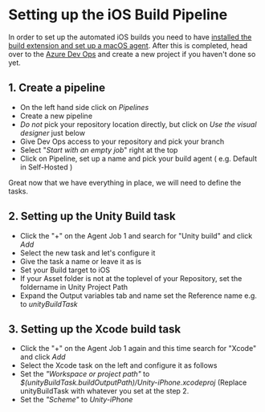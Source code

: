 # Setting up the iOS Build Pipeline
In order to set up the automated iOS builds you need to have [installed the build extension and set up a macOS agent](https://dinomite-studios.github.io/unity-azure-pipelines-tasks/). After this is completed, head over to the [Azure Dev Ops](dev.azure.com) and create a new project if you haven't done so yet.

## 1. Create a pipeline
 - On the left hand side click on *Pipelines*
 - Create a new pipeline
 - _Do not_ pick your repository location directly, but click on *Use the visual designer* just below
 - Give Dev Ops access to your repository and pick your branch
 - Select "_Start with an empty job_" right at the top
 - Click on Pipeline, set up a name and pick your build agent ( e.g. Default in Self-Hosted )
 
Great now that we have everything in place, we will need to define the tasks.

## 2. Setting up the Unity Build task
 - Click the "+" on the Agent Job 1 and search for "Unity build" and click *Add*
 - Select the new task and let's configure it 
 - Give the task a name or leave it as is
 - Set your Build target to iOS
 - If your Asset folder is not at the toplevel of your Repository, set the foldername in Unity Project Path
 - Expand the Output variables tab and name set the Reference name e.g. to _unityBuildTask_
 
 ## 3. Setting up the Xcode build task
  - Click the "+" on the Agent Job 1 again and this time search for "Xcode" and click *Add*
  - Select the Xcode task on the left and configure it as follows
  - Set the _"Workspace or project path"_ to *$(unityBuildTask.buildOutputPath)/Unity-iPhone.xcodeproj* (Replace unityBuildTask with whatever you set at the step 2.
  - Set the _"Scheme"_ to *Unity-iPhone*
  
  

 

